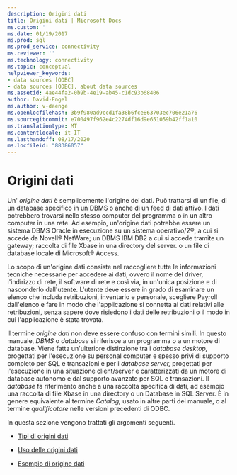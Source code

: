 ```yaml
---
description: Origini dati
title: Origini dati | Microsoft Docs
ms.custom: ''
ms.date: 01/19/2017
ms.prod: sql
ms.prod_service: connectivity
ms.reviewer: ''
ms.technology: connectivity
ms.topic: conceptual
helpviewer_keywords:
- data sources [ODBC]
- data sources [ODBC], about data sources
ms.assetid: 4ae44fa2-0b9b-4e19-ab45-c1dc93b68406
author: David-Engel
ms.author: v-daenge
ms.openlocfilehash: 3b9f980ad9ccd1fa38b6fce863703ec706e21a76
ms.sourcegitcommit: e700497f962e4c2274df16d9e651059b42ff1a10
ms.translationtype: MT
ms.contentlocale: it-IT
ms.lasthandoff: 08/17/2020
ms.locfileid: "88386057"
---
```

# <a name="data-sources"></a>Origini dati
Un' *origine dati* è semplicemente l'origine dei dati. Può trattarsi di un file, di un database specifico in un DBMS o anche di un feed di dati attivo. I dati potrebbero trovarsi nello stesso computer del programma o in un altro computer in una rete. Ad esempio, un'origine dati potrebbe essere un sistema DBMS Oracle in esecuzione su un sistema operativo/2®, a cui si accede da Novell® NetWare; un DBMS IBM DB2 a cui si accede tramite un gateway; raccolta di file Xbase in una directory del server. o un file di database locale di Microsoft® Access.  
  
 Lo scopo di un'origine dati consiste nel raccogliere tutte le informazioni tecniche necessarie per accedere ai dati, ovvero il nome del driver, l'indirizzo di rete, il software di rete e così via, in un'unica posizione e di nasconderlo dall'utente. L'utente deve essere in grado di esaminare un elenco che includa retribuzioni, inventario e personale, scegliere Payroll dall'elenco e fare in modo che l'applicazione si connetta ai dati relativi alle retribuzioni, senza sapere dove risiedono i dati delle retribuzioni o il modo in cui l'applicazione è stata trovata.  
  
 Il termine *origine dati* non deve essere confuso con termini simili. In questo manuale, *DBMS* o *database* si riferisce a un programma o a un motore di database. Viene fatta un'ulteriore distinzione tra i *database desktop,* progettati per l'esecuzione su personal computer e spesso privi di supporto completo per SQL e transazioni e per i *database server,* progettati per l'esecuzione in una situazione client/server e caratterizzati da un motore di database autonomo e dal supporto avanzato per SQL e transazioni. Il *database* fa riferimento anche a una raccolta specifica di dati, ad esempio una raccolta di file Xbase in una directory o un Database in SQL Server. È in genere equivalente al termine *Catalog,* usato in altre parti del manuale, o al termine *qualificatore* nelle versioni precedenti di ODBC.  
  
 In questa sezione vengono trattati gli argomenti seguenti.  
  
-   [Tipi di origini dati](../../odbc/reference/types-of-data-sources.md)  
  
-   [Uso delle origini dati](../../odbc/reference/using-data-sources.md)  
  
-   [Esempio di origine dati](../../odbc/reference/data-source-example.md)
